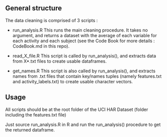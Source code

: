 ## General structure

The data cleaning is comprised of 3 scripts :

* run_analysis.R
This runs the main cleaning procedure. It takes no argument, and returns a dataset with the average of each variable for each activity and each subject (see the Code Book for more details : CodeBook.md in this repo).

* read_X_file.R
This script is called by run_analysis(), and extracts data from X\*.txt files to create usable dataframes.

* get_names.R
This script is also called by run_analysis(), and extracts names from .txt files that contain key/names tuples (namely features.txt and activity_labels.txt) to create usable character vectors.

## Usage

All scripts should be at the root folder of the UCI HAR Dataset (folder including the features.txt file)

Just source run_analysis.R in R and run the run_analysis() procedure to get the returned dataframe.